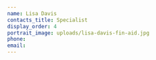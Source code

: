 ```yaml
---
name: Lisa Davis
contacts_title: Specialist
display_order: 4
portrait_image: uploads/lisa-davis-fin-aid.jpg
phone:
email:
---
```

